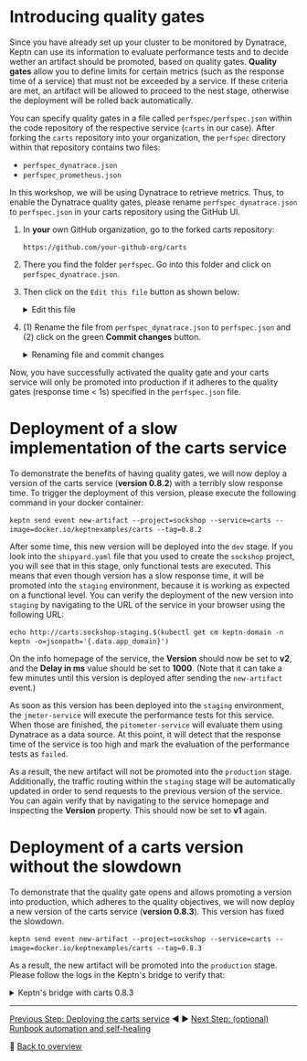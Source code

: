 # Introducing quality gates

Since you have already set up your cluster to be monitored by Dynatrace, Keptn can use its information to evaluate performance tests and to decide wether an artifact should be promoted, based on quality gates. **Quality gates** allow you to define limits for certain metrics (such as the response time of a service) that must not be exceeded by a service. If these criteria are met, an artifact will be allowed to proceed to the nest stage, otherwise the deployment will be rolled back automatically. 

You can specify quality gates in a file called `perfspec/perfspec.json` within the code repository of the respective service (`carts` in our case).
After forking the `carts` repository into your organization, the `perfspec` directory within that repository contains two files:

  - `perfspec_dynatrace.json`
  - `perfspec_prometheus.json`

In this workshop, we will be using Dynatrace to retrieve metrics. Thus, to enable the Dynatrace quality gates, please rename `perfspec_dynatrace.json` to `perfspec.json` in your carts repository using the GitHub UI.

1. In **your** own GitHub organization, go to the forked carts repository:

    ```console
    https://github.com/your-github-org/carts
    ```

1. There you find the folder `perfspec`. Go into this folder and click on `perfspec_dynatrace.json`.

1. Then click on the `Edit this file` button as shown below:
    <details><summary>Edit this file</summary>
    <img src="images/edit_file.png" width="100%"/>
    </details>

1. (1) Rename the file from `perfspec_dynatrace.json` to `perfspec.json` and (2) click on the green **Commit changes** button. 
    <details><summary>Renaming file and commit changes</summary>
    <img src="images/renaming_file.png" width="100%"/>
    </details>

Now, you have successfully activated the quality gate and your carts service will only be promoted into production if it adheres to the quality gates (response time < 1s) specified in the `perfspec.json` file.

# Deployment of a slow implementation of the carts service

To demonstrate the benefits of having quality gates, we will now deploy a version of the carts service (**version 0.8.2**) with a terribly slow response time. To trigger the deployment of this version, please execute the following command in your docker container:

  ```console
  keptn send event new-artifact --project=sockshop --service=carts --image=docker.io/keptnexamples/carts --tag=0.8.2
  ```

After some time, this new version will be deployed into the `dev` stage. If you look into the `shipyard.yaml` file that you used to create the `sockshop` project, you will see that in this stage, only functional tests are executed. This means that even though version has a slow response time, it will be promoted into the `staging` environment, because it is working as expected on a functional level. You can verify the deployment of the new version into `staging` by navigating to the URL of the service in your browser using the following URL:

  ```console
  echo http://carts.sockshop-staging.$(kubectl get cm keptn-domain -n keptn -o=jsonpath='{.data.app_domain}')
  ```

On the info homepage of the service, the **Version** should now be set to **v2**, and the **Delay in ms** value should be set to **1000**. (Note that it can take a few minutes until this version is deployed after sending the `new-artifact` event.)

As soon as this version has been deployed into the `staging` environment, the `jmeter-service` will execute the performance tests for this service. When those are finished, the `pitometer-service` will evaluate them using Dynatrace as a data source. At this point, it will detect that the response time of the service is too high and mark the evaluation of the performance tests as `failed`.

As a result, the new artifact will not be promoted into the `production` stage. Additionally, the traffic routing within the `staging` stage will be automatically updated in order to send requests to the previous version of the service. You can again verify that by navigating to the service homepage and inspecting the **Version** property. This should now be set to **v1** again.

# Deployment of a carts version without the slowdown

To demonstrate that the quality gate opens and allows promoting a version into production, which adheres to the quality objectives, we will now deploy a new version of the carts service (**version 0.8.3**). This version has fixed the slowdown.

  ```console
  keptn send event new-artifact --project=sockshop --service=carts --image=docker.io/keptnexamples/carts --tag=0.8.3
  ```

As a result, the new artifact will be promoted into the `production` stage. Please follow the logs in the Keptn's bridge to verify that:

<details><summary>Keptn's bridge with carts 0.8.3</summary>
<img src="images/keptn_bridge.png" width="100%"/>
</details>

---

[Previous Step: Deploying the carts service](../02_Deploying_the_carts_service) :arrow_backward: :arrow_forward: [Next Step: (optional) Runbook automation and self-healing](../04_Runbook_Automation_and_Self_Healing)

:arrow_up_small: [Back to overview](https://github.com/akirasoft/keptn-springoneplatform#overview)